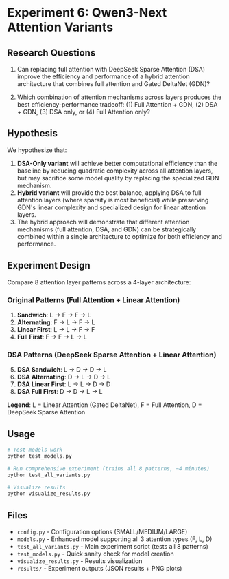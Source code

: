 # Experiment 6: Qwen3-Next Attention Variants

## Research Questions

1. Can replacing full attention with DeepSeek Sparse Attention (DSA) improve the efficiency and performance of a hybrid attention architecture that combines full attention and Gated DeltaNet (GDN)?

2. Which combination of attention mechanisms across layers produces the best efficiency-performance tradeoff: (1) Full Attention + GDN, (2) DSA + GDN, (3) DSA only, or (4) Full Attention only?

## Hypothesis

We hypothesize that:
1. **DSA-Only variant** will achieve better computational efficiency than the baseline by reducing quadratic complexity across all attention layers, but may sacrifice some model quality by replacing the specialized GDN mechanism.
2. **Hybrid variant** will provide the best balance, applying DSA to full attention layers (where sparsity is most beneficial) while preserving GDN's linear complexity and specialized design for linear attention layers.
3. The hybrid approach will demonstrate that different attention mechanisms (full attention, DSA, and GDN) can be strategically combined within a single architecture to optimize for both efficiency and performance.

## Experiment Design

Compare 8 attention layer patterns across a 4-layer architecture:

### Original Patterns (Full Attention + Linear Attention)
1. **Sandwich**: L → F → F → L
2. **Alternating**: F → L → F → L
3. **Linear First**: L → L → F → F
4. **Full First**: F → F → L → L

### DSA Patterns (DeepSeek Sparse Attention + Linear Attention)
5. **DSA Sandwich**: L → D → D → L
6. **DSA Alternating**: D → L → D → L
7. **DSA Linear First**: L → L → D → D
8. **DSA Full First**: D → D → L → L

**Legend**: L = Linear Attention (Gated DeltaNet), F = Full Attention, D = DeepSeek Sparse Attention

## Usage

```bash
# Test models work
python test_models.py

# Run comprehensive experiment (trains all 8 patterns, ~4 minutes)
python test_all_variants.py

# Visualize results
python visualize_results.py
```

## Files

- `config.py` - Configuration options (SMALL/MEDIUM/LARGE)
- `models.py` - Enhanced model supporting all 3 attention types (F, L, D)
- `test_all_variants.py` - Main experiment script (tests all 8 patterns)
- `test_models.py` - Quick sanity check for model creation
- `visualize_results.py` - Results visualization
- `results/` - Experiment outputs (JSON results + PNG plots)

